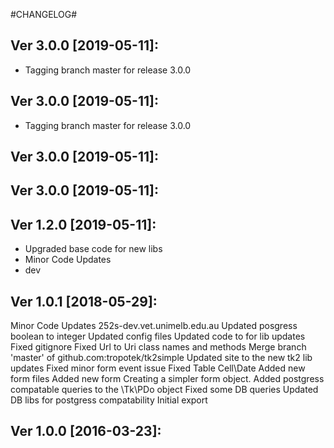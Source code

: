 
#CHANGELOG#

Ver 3.0.0 [2019-05-11]:
-------------------------------
  - Tagging branch master for release 3.0.0


Ver 3.0.0 [2019-05-11]:
-------------------------------
  - Tagging branch master for release 3.0.0


Ver 3.0.0 [2019-05-11]:
-------------------------------


Ver 3.0.0 [2019-05-11]:
-------------------------------


Ver 1.2.0 [2019-05-11]:
-------------------------------
  - Upgraded base code for new libs
  - Minor Code Updates
  - dev


Ver 1.0.1 [2018-05-29]:
-------------------------------
Minor Code Updates
252s-dev.vet.unimelb.edu.au
Updated posgress boolean to integer
Updated config files
Updated code to for lib updates
Fixed gitignore
Fixed Url to Uri class names and methods
Merge branch 'master' of github.com:tropotek/tk2simple
Updated site to the new tk2 lib updates
Fixed minor form event issue
Fixed Table Cell\Date
Added new form files
Added new form
Creating a simpler form object.
Added postgress compatable queries to the \Tk\PDo object
Fixed some DB queries
Updated DB libs for postgress compatability
Initial export


Ver 1.0.0 [2016-03-23]:
-------------------------------

